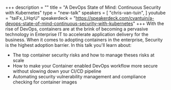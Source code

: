 +++
description = ""
title = "A DevOps State of Mind: Continuous Security with Kubernetes"
type = "new-talk"
speakers = [
        "chris-van-tuin",
]
youtube = "taiFx_LHqrU"
speakerdeck = "https://speakerdeck.com/cvantuin/a-devops-state-of-mind-continuous-security-with-kubernetes"
+++
With the rise of DevOps, containers are at the brink of becoming a pervasive technology in Enterprise IT to accelerate application delivery for the business. When it comes to adopting containers in the enterprise, Security is the highest adoption barrier. In this talk you'll learn about:

- The top container security risks and how to manage theses risks at scale 
- How to make your Container enabled DevOps workflow more secure without slowing down your CI/CD pipeline
- Automating security vulnerability management and compliance checking for container images